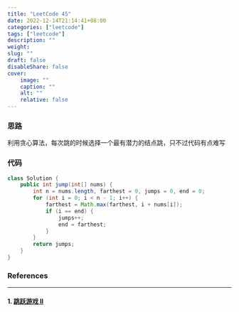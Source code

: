 ```yaml
---
title: "LeetCode 45"
date: 2022-12-14T21:14:41+08:00
categories: ["leetcode"]
tags: ["leetcode"]
description: ""
weight:
slug: ""
draft: false
disableShare: false
cover:
    image: ""
    caption: ""
    alt: ""
    relative: false
---
```


### 思路

利用贪心算法，每次跳的时候选择一个最有潜力的结点跳，只不过代码有点难写

### 代码

```java
class Solution {
    public int jump(int[] nums) {
        int n = nums.length, farthest = 0, jumps = 0, end = 0;
        for (int i = 0; i < n - 1; i++) {
            farthest = Math.max(farthest, i + nums[i]);
            if (i == end) {
                jumps++;
                end = farthest;
            }
        }
        return jumps;
    }
}
```

### References

---

#### 1. [跳跃游戏 II](https://leetcode.cn/problems/jump-game-ii/)
